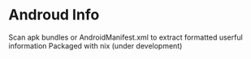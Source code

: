 # Androud Info
Scan apk bundles or AndroidManifest.xml to extract formatted userful information
Packaged with nix
(under development)

